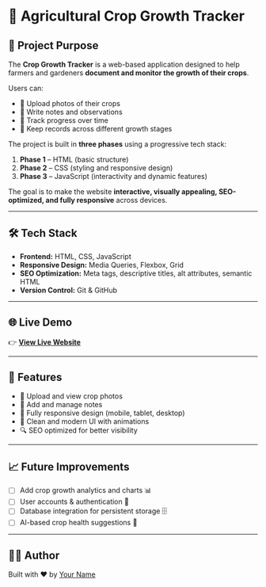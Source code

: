# 🌱 Agricultural Crop Growth Tracker  

## 📌 Project Purpose  
The **Crop Growth Tracker** is a web-based application designed to help farmers and gardeners **document and monitor the growth of their crops**.  

Users can:  
- 📸 Upload photos of their crops  
- 📝 Write notes and observations  
- 🌿 Track progress over time  
- 📂 Keep records across different growth stages  

The project is built in **three phases** using a progressive tech stack:  
1. **Phase 1** – HTML (basic structure)  
2. **Phase 2** – CSS (styling and responsive design)  
3. **Phase 3** – JavaScript (interactivity and dynamic features)  

The goal is to make the website **interactive, visually appealing, SEO-optimized, and fully responsive** across devices.  

---

## 🛠️ Tech Stack  
- **Frontend:** HTML, CSS, JavaScript  
- **Responsive Design:** Media Queries, Flexbox, Grid  
- **SEO Optimization:** Meta tags, descriptive titles, alt attributes, semantic HTML  
- **Version Control:** Git & GitHub  


---

## 🌐 Live Demo  
👉 [**View Live Website**](https://your-username.github.io/crop-growth-tracker/)  

---

## 🚀 Features  
- 📸 Upload and view crop photos  
- 📝 Add and manage notes  
- 📱 Fully responsive design (mobile, tablet, desktop)  
- 🎨 Clean and modern UI with animations  
- 🔍 SEO optimized for better visibility  

---

## 📈 Future Improvements  
- [ ] Add crop growth analytics and charts 📊  
- [ ] User accounts & authentication 🔐  
- [ ] Database integration for persistent storage 🗄️  
- [ ] AI-based crop health suggestions 🤖  

---

## 👨‍💻 Author  
Built with ❤️ by [Your Name](https://github.com/your-username)  
 
